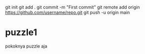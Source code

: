 git init
git add .
git commit -m "First commit"
git remote add origin https://github.com/username/repo.git
git push -u origin main 
# puzzle1
pokoknya puzzle aja
